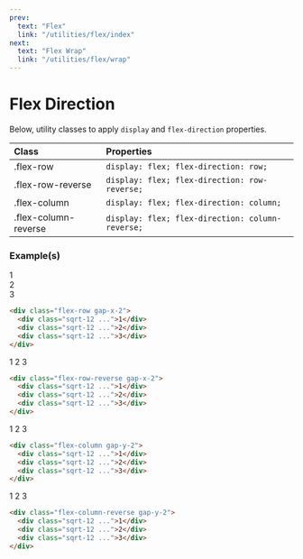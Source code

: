 ```yaml
---
prev:
  text: "Flex"
  link: "/utilities/flex/index"
next:
  text: "Flex Wrap"
  link: "/utilities/flex/wrap"
---
```


# Flex Direction

Below, utility classes to apply `display` and `flex-direction` properties.

| Class                | Properties                                       |
| :------------------- | :----------------------------------------------- |
| .flex-row            | `display: flex; flex-direction: row;`            |
| .flex-row-reverse    | `display: flex; flex-direction: row-reverse;`    |
| .flex-column         | `display: flex; flex-direction: column;`         |
| .flex-column-reverse | `display: flex; flex-direction: column-reverse;` |

### Example(s)

<div class="flex-row gap-x-2 radius-8 p-6 mt-8" style="background-color: var(--vp-c-bg-alt);">
  <div class="sqrt-12 flex justify-center items-center font-mono text-white radius-4" style="background-color: var(--vp-c-brand-3);">1</div>
  <div class="sqrt-12 flex justify-center items-center font-mono text-white radius-4" style="background-color: var(--vp-c-brand-3);">2</div>
  <div class="sqrt-12 flex justify-center items-center font-mono text-white radius-4" style="background-color: var(--vp-c-brand-3);">3</div>
</div>

```html
<div class="flex-row gap-x-2">
  <div class="sqrt-12 ...">1</div>
  <div class="sqrt-12 ...">2</div>
  <div class="sqrt-12 ...">3</div>
</div>
```

<div class="flex-row-reverse gap-x-2 radius-8 p-6" style="background-color: var(--vp-c-bg-alt);">
  <span class="sqrt-12 flex justify-center items-center font-mono text-white radius-4" style="background-color: var(--vp-c-brand-3);">1</span>
  <span class="sqrt-12 flex justify-center items-center font-mono text-white radius-4" style="background-color: var(--vp-c-brand-3);">2</span>
  <span class="sqrt-12 flex justify-center items-center font-mono text-white radius-4" style="background-color: var(--vp-c-brand-3);">3</span>
</div>

```html
<div class="flex-row-reverse gap-x-2">
  <div class="sqrt-12 ...">1</div>
  <div class="sqrt-12 ...">2</div>
  <div class="sqrt-12 ...">3</div>
</div>
```

<div class="flex-column gap-y-2 radius-8 p-6" style="background-color: var(--vp-c-bg-alt);">
  <span class="sqrt-12 flex justify-center items-center font-mono text-white radius-4" style="background-color: var(--vp-c-brand-3);">1</span>
  <span class="sqrt-12 flex justify-center items-center font-mono text-white radius-4" style="background-color: var(--vp-c-brand-3);">2</span>
  <span class="sqrt-12 flex justify-center items-center font-mono text-white radius-4" style="background-color: var(--vp-c-brand-3);">3</span>
</div>

```html
<div class="flex-column gap-y-2">
  <div class="sqrt-12 ...">1</div>
  <div class="sqrt-12 ...">2</div>
  <div class="sqrt-12 ...">3</div>
</div>
```

<div class="flex-column-reverse gap-y-2 radius-8 p-6" style="background-color: var(--vp-c-bg-alt);">
  <span class="sqrt-12 flex justify-center items-center font-mono text-white radius-4" style="background-color: var(--vp-c-brand-3);">1</span>
  <span class="sqrt-12 flex justify-center items-center font-mono text-white radius-4" style="background-color: var(--vp-c-brand-3);">2</span>
  <span class="sqrt-12 flex justify-center items-center font-mono text-white radius-4" style="background-color: var(--vp-c-brand-3);">3</span>
</div>

```html
<div class="flex-column-reverse gap-y-2">
  <div class="sqrt-12 ...">1</div>
  <div class="sqrt-12 ...">2</div>
  <div class="sqrt-12 ...">3</div>
</div>
```
